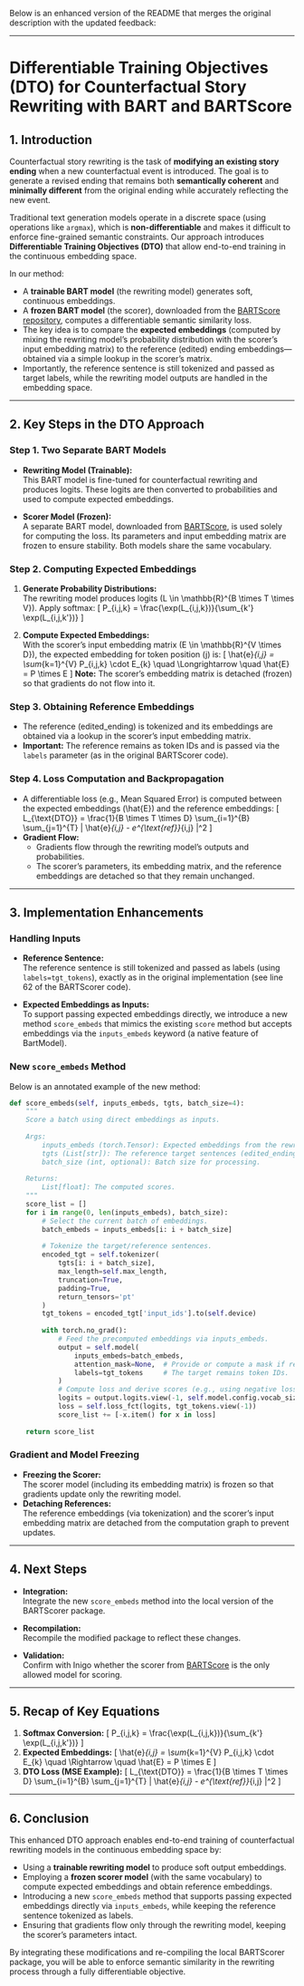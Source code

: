 Below is an enhanced version of the README that merges the original description with the updated feedback:

---

# Differentiable Training Objectives (DTO) for Counterfactual Story Rewriting with BART and BARTScore

## 1. Introduction

Counterfactual story rewriting is the task of **modifying an existing story ending** when a new counterfactual event is introduced. The goal is to generate a revised ending that remains both **semantically coherent** and **minimally different** from the original ending while accurately reflecting the new event.

Traditional text generation models operate in a discrete space (using operations like `argmax`), which is **non-differentiable** and makes it difficult to enforce fine-grained semantic constraints. Our approach introduces **Differentiable Training Objectives (DTO)** that allow end-to-end training in the continuous embedding space.

In our method:

- A **trainable BART model** (the rewriting model) generates soft, continuous embeddings.
- A **frozen BART model** (the scorer), downloaded from the [BARTScore repository](https://github.com/neulab/BARTScore), computes a differentiable semantic similarity loss.
- The key idea is to compare the **expected embeddings** (computed by mixing the rewriting model’s probability distribution with the scorer’s input embedding matrix) to the reference (edited) ending embeddings—obtained via a simple lookup in the scorer’s matrix.
- Importantly, the reference sentence is still tokenized and passed as target labels, while the rewriting model outputs are handled in the embedding space.

---

## 2. Key Steps in the DTO Approach

### Step 1. Two Separate BART Models

- **Rewriting Model (Trainable):**  
  This BART model is fine-tuned for counterfactual rewriting and produces logits. These logits are then converted to probabilities and used to compute expected embeddings.

- **Scorer Model (Frozen):**  
  A separate BART model, downloaded from [BARTScore](https://github.com/neulab/BARTScore), is used solely for computing the loss. Its parameters and input embedding matrix are frozen to ensure stability. Both models share the same vocabulary.

### Step 2. Computing Expected Embeddings

1. **Generate Probability Distributions:**  
   The rewriting model produces logits \(L \in \mathbb{R}^{B \times T \times V}\). Apply softmax:
   \[
   P_{i,j,k} = \frac{\exp(L_{i,j,k})}{\sum_{k'} \exp(L_{i,j,k'})}
   \]

2. **Compute Expected Embeddings:**  
   With the scorer’s input embedding matrix \(E \in \mathbb{R}^{V \times D}\), the expected embedding for token position \(j\) is:
   \[
   \hat{e}_{i,j} = \sum_{k=1}^{V} P_{i,j,k} \cdot E_{k} \quad \Longrightarrow \quad \hat{E} = P \times E
   \]
   **Note:** The scorer’s embedding matrix is detached (frozen) so that gradients do not flow into it.

### Step 3. Obtaining Reference Embeddings

- The reference (edited_ending) is tokenized and its embeddings are obtained via a lookup in the scorer’s input embedding matrix.
- **Important:** The reference remains as token IDs and is passed via the `labels` parameter (as in the original BARTScorer code).

### Step 4. Loss Computation and Backpropagation

- A differentiable loss (e.g., Mean Squared Error) is computed between the expected embeddings \(\hat{E}\) and the reference embeddings:
  \[
  L_{\text{DTO}} = \frac{1}{B \times T \times D} \sum_{i=1}^{B} \sum_{j=1}^{T} \| \hat{e}_{i,j} - e^{\text{ref}}_{i,j} \|^2
  \]
- **Gradient Flow:**  
  - Gradients flow through the rewriting model’s outputs and probabilities.
  - The scorer’s parameters, its embedding matrix, and the reference embeddings are detached so that they remain unchanged.

---

## 3. Implementation Enhancements

### Handling Inputs

- **Reference Sentence:**  
  The reference sentence is still tokenized and passed as labels (using `labels=tgt_tokens`), exactly as in the original implementation (see line 62 of the BARTScorer code).

- **Expected Embeddings as Inputs:**  
  To support passing expected embeddings directly, we introduce a new method `score_embeds` that mimics the existing `score` method but accepts embeddings via the `inputs_embeds` keyword (a native feature of BartModel).

### New `score_embeds` Method

Below is an annotated example of the new method:

```python
def score_embeds(self, inputs_embeds, tgts, batch_size=4):
    """
    Score a batch using direct embeddings as inputs.
    
    Args:
        inputs_embeds (torch.Tensor): Expected embeddings from the rewriting model.
        tgts (List[str]): The reference target sentences (edited_ending), tokenized as usual.
        batch_size (int, optional): Batch size for processing.
    
    Returns:
        List[float]: The computed scores.
    """
    score_list = []
    for i in range(0, len(inputs_embeds), batch_size):
        # Select the current batch of embeddings.
        batch_embeds = inputs_embeds[i: i + batch_size]
        
        # Tokenize the target/reference sentences.
        encoded_tgt = self.tokenizer(
            tgts[i: i + batch_size],
            max_length=self.max_length,
            truncation=True,
            padding=True,
            return_tensors='pt'
        )
        tgt_tokens = encoded_tgt['input_ids'].to(self.device)
        
        with torch.no_grad():
            # Feed the precomputed embeddings via inputs_embeds.
            output = self.model(
                inputs_embeds=batch_embeds,
                attention_mask=None,  # Provide or compute a mask if required.
                labels=tgt_tokens     # The target remains token IDs.
            )
            # Compute loss and derive scores (e.g., using negative loss)
            logits = output.logits.view(-1, self.model.config.vocab_size)
            loss = self.loss_fct(logits, tgt_tokens.view(-1))
            score_list += [-x.item() for x in loss]
    
    return score_list
```

### Gradient and Model Freezing

- **Freezing the Scorer:**  
  The scorer model (including its embedding matrix) is frozen so that gradients update only the rewriting model.
- **Detaching References:**  
  The reference embeddings (via tokenization) and the scorer’s input embedding matrix are detached from the computation graph to prevent updates.

---

## 4. Next Steps

- **Integration:**  
  Integrate the new `score_embeds` method into the local version of the BARTScorer package.
  
- **Recompilation:**  
  Recompile the modified package to reflect these changes.
  
- **Validation:**  
  Confirm with Inigo whether the scorer from [BARTScore](https://github.com/neulab/BARTScore) is the only allowed model for scoring.

---

## 5. Recap of Key Equations

1. **Softmax Conversion:**
   \[
   P_{i,j,k} = \frac{\exp(L_{i,j,k})}{\sum_{k'} \exp(L_{i,j,k'})}
   \]
2. **Expected Embeddings:**
   \[
   \hat{e}_{i,j} = \sum_{k=1}^{V} P_{i,j,k} \cdot E_{k} \quad \Rightarrow \quad \hat{E} = P \times E
   \]
3. **DTO Loss (MSE Example):**
   \[
   L_{\text{DTO}} = \frac{1}{B \times T \times D} \sum_{i=1}^{B} \sum_{j=1}^{T} \| \hat{e}_{i,j} - e^{\text{ref}}_{i,j} \|^2
   \]

---

## 6. Conclusion

This enhanced DTO approach enables end-to-end training of counterfactual rewriting models in the continuous embedding space by:
- Using a **trainable rewriting model** to produce soft output embeddings.
- Employing a **frozen scorer model** (with the same vocabulary) to compute expected embeddings and obtain reference embeddings.
- Introducing a new `score_embeds` method that supports passing expected embeddings directly via `inputs_embeds`, while keeping the reference sentence tokenized as labels.
- Ensuring that gradients flow only through the rewriting model, keeping the scorer’s parameters intact.

By integrating these modifications and re-compiling the local BARTScorer package, you will be able to enforce semantic similarity in the rewriting process through a fully differentiable objective.